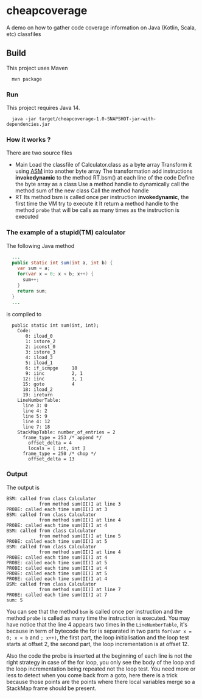 # cheapcoverage
A demo on how to gather code coverage information on Java (Kotlin, Scala, etc) classfiles

## Build
This project uses Maven
```
  mvn package
```

### Run
This project requires Java 14.
```
  java -jar target/cheapcoverage-1.0-SNAPSHOT-jar-with-dependencies.jar
```

### How it works ?
There are two source files
- Main
  Load the classfile of Calculator.class as a byte array
  Transform it using [ASM](https://asm.ow2.io/) into another byte array
  The transformation add instructions __invokedynamic__ to the method RT.bsm() at each line of the code
  Define the byte array as a class
  Use a method handle to dynamically call the method sum of the new class
  Call the method handle
- RT
  Its method bsm is called once per instruction __invokedynamic__, the first time the VM try to execute it
  It return a method handle to the method `probe` that will be calls as many times as the instruction is executed

### The example of a stupid(TM) calculator
The following Java method
```java
  ...
  public static int sum(int a, int b) {
    var sum = a;
    for(var x = 0; x < b; x++) {
      sum++;
    }
    return sum;
  }
  ...
```
is compiled to
```
  public static int sum(int, int);
    Code:
       0: iload_0
       1: istore_2
       2: iconst_0
       3: istore_3
       4: iload_3
       5: iload_1
       6: if_icmpge     18
       9: iinc          2, 1
      12: iinc          3, 1
      15: goto          4
      18: iload_2
      19: ireturn
    LineNumberTable:
      line 3: 0
      line 4: 2
      line 5: 9
      line 4: 12
      line 7: 18
    StackMapTable: number_of_entries = 2
      frame_type = 253 /* append */
        offset_delta = 4
        locals = [ int, int ]
      frame_type = 250 /* chop */
        offset_delta = 13

```


### Output
The output is
```
BSM: called from class Calculator
            from method sum(II)I at line 3
PROBE: called each time sum(II)I at 3
BSM: called from class Calculator
            from method sum(II)I at line 4
PROBE: called each time sum(II)I at 4
BSM: called from class Calculator
            from method sum(II)I at line 5
PROBE: called each time sum(II)I at 5
BSM: called from class Calculator
            from method sum(II)I at line 4
PROBE: called each time sum(II)I at 4
PROBE: called each time sum(II)I at 5
PROBE: called each time sum(II)I at 4
PROBE: called each time sum(II)I at 5
PROBE: called each time sum(II)I at 4
BSM: called from class Calculator
            from method sum(II)I at line 7
PROBE: called each time sum(II)I at 7
sum: 5
```

You can see that the method `bsm` is called once per instruction and the method `probe`
is called as many time the instruction is executed.
You may have notice that the line 4 appears two times in the `LineNumberTable`,
it's because in term of bytecode the for is separated in two parts `for(var x = 0; x < b`
and `; x++)`, the first part, the loop initialisation and the loop test starts at offset 2,
the second part, the loop incrementation is at offset 12.

Also the code the probe is inserted at the beginning of each line is not the right strategy
in case of the for loop, you only see the body of the loop and the loop incrementation being
repeated not the loop test. You need more or less to detect when you come back from a goto,
here there is a trick because those points are the points where there local variables merge
so a StackMap frame should be present.